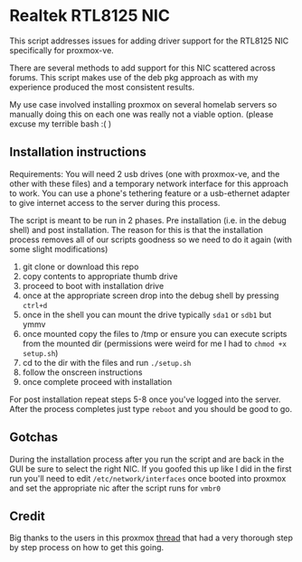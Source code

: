 # Realtek RTL8125 NIC

This script addresses issues for adding driver support for the RTL8125 NIC specifically for proxmox-ve.

There are several methods to add support for this NIC scattered across forums. This script makes use of the deb pkg approach as with my experience produced the most consistent results.

My use case involved installing proxmox on several homelab servers so manually doing this on each one was really not a viable option. (please excuse my terrible bash :( )

## Installation instructions

Requirements: You will need 2 usb drives (one with proxmox-ve, and the other with these files) and a temporary network interface for this approach to work. You can use a phone's tethering feature or a usb-ethernet adapter to give internet access to the server during this process.

The script is meant to be run in 2 phases. Pre installation (i.e. in the debug shell) and post installation. The reason for this is that the installation process removes all of our scripts goodness so we need to do it again (with some slight modifications)


1) git clone or download this repo
2) copy contents to appropriate thumb drive
3) proceed to boot with installation drive
4) once at the appropriate screen drop into the debug shell by pressing `ctrl+d`
5) once in the shell you can mount the drive typically `sda1` or `sdb1` but ymmv 
6) once mounted copy the files to /tmp or ensure you can execute scripts from the mounted dir (permissions were weird for me I had to `chmod +x setup.sh`)
7) cd to the dir with the files and run `./setup.sh`
8) follow the onscreen instructions
9) once complete proceed with installation

For post installation repeat steps 5-8 once you've logged into the server. After the process completes just type `reboot` and you should be good to go.


## Gotchas

During the installation process after you run the script and are back in the GUI be sure to select the right NIC. If you goofed this up like I did in the first run you'll need to edit `/etc/network/interfaces` once booted into proxmox and set the appropriate nic after the script runs for `vmbr0` 

## Credit

Big thanks to the users in this proxmox [thread](https://forum.proxmox.com/threads/no-network-interface-found-for-rtl8125b.72378/) that had a very thorough step by step process on how to get this going.